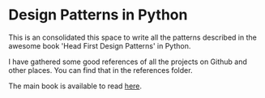 # Design Patterns in Python
This is an consolidated this space to write all the patterns described in the awesome book 'Head First Design Patterns' in Python.

I have gathered some good references of all the projects on Github and other places. You can find that in the references folder.

The main book is available to read [here](https://drive.google.com/drive/folders/1spxvFuaszSlT7Lm0mIOViINHzYqpDkaI).

